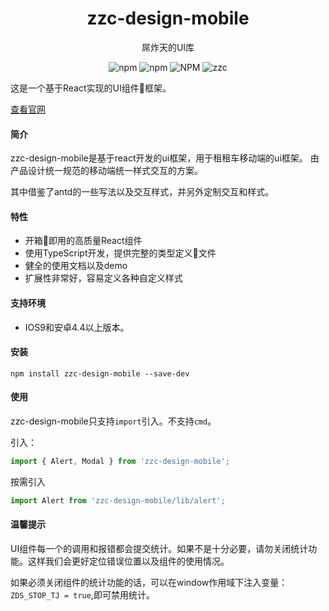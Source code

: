 <h1 align="center">zzc-design-mobile</h1>
<p align="center">屌炸天的UI库</p>
<p align='center'>
<img alt='npm' src='https://img.shields.io/npm/v/zzc-design-mobile'/>
<img alt='npm' src='https://img.shields.io/npm/dw/zzc-design-mobile'/>
<img alt='NPM' src='https://img.shields.io/npm/l/zzc-design-mobile'/>
<img alt='zzc' src='https://img.shields.io/badge/zuzuche-fe-blue'/>
</p>

这是一个基于React实现的UI组件框架。

[查看官网](https://lllllamho.github.io/zzc-design-mobile/index.html)

#### 简介
zzc-design-mobile是基于react开发的ui框架，用于租租车移动端的ui框架。
由产品设计统一规范的移动端统一样式交互的方案。

其中借鉴了antd的一些写法以及交互样式，并另外定制交互和样式。

#### 特性

- 开箱即用的高质量React组件
- 使用TypeScript开发，提供完整的类型定义文件
- 健全的使用文档以及demo
- 扩展性非常好，容易定义各种自定义样式

#### 支持环境

- IOS9和安卓4.4以上版本。

#### 安装

```Shell
npm install zzc-design-mobile --save-dev
```

#### 使用
zzc-design-mobile只支持`import`引入。不支持`cmd`。

引入：

```JavaScript
import { Alert, Modal } from 'zzc-design-mobile';
```

按需引入
```JavaScript
import Alert from 'zzc-design-mobile/lib/alert';
```

#### 温馨提示

UI组件每一个的调用和报错都会提交统计。如果不是十分必要，请勿关闭统计功能。这样我们会更好定位错误位置以及组件的使用情况。

如果必须关闭组件的统计功能的话，可以在window作用域下注入变量：`ZDS_STOP_TJ = true`,即可禁用统计。



